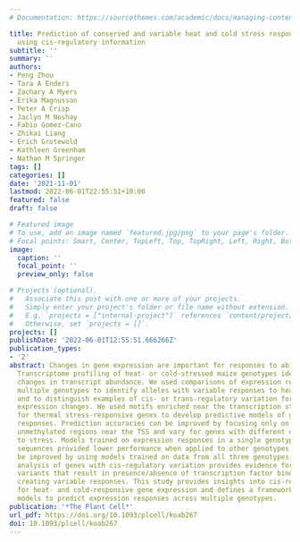 ```yaml
---
# Documentation: https://sourcethemes.com/academic/docs/managing-content/

title: Prediction of conserved and variable heat and cold stress response in maize
  using cis-regulatory information
subtitle: ''
summary: ''
authors:
- Peng Zhou
- Tara A Enders
- Zachary A Myers
- Erika Magnusson
- Peter A Crisp
- Jaclyn M Noshay
- Fabio Gomez-Cano
- Zhikai Liang
- Erich Grotewold
- Kathleen Greenham
- Nathan M Springer
tags: []
categories: []
date: '2021-11-01'
lastmod: 2022-06-01T22:55:51+10:00
featured: false
draft: false

# Featured image
# To use, add an image named `featured.jpg/png` to your page's folder.
# Focal points: Smart, Center, TopLeft, Top, TopRight, Left, Right, BottomLeft, Bottom, BottomRight.
image:
  caption: ''
  focal_point: ''
  preview_only: false

# Projects (optional).
#   Associate this post with one or more of your projects.
#   Simply enter your project's folder or file name without extension.
#   E.g. `projects = ["internal-project"]` references `content/project/deep-learning/index.md`.
#   Otherwise, set `projects = []`.
projects: []
publishDate: '2022-06-01T12:55:51.666266Z'
publication_types:
- '2'
abstract: Changes in gene expression are important for responses to abiotic stress.
  Transcriptome profiling of heat- or cold-stressed maize genotypes identifies many
  changes in transcript abundance. We used comparisons of expression responses in
  multiple genotypes to identify alleles with variable responses to heat or cold stress
  and to distinguish examples of cis- or trans-regulatory variation for stress-responsive
  expression changes. We used motifs enriched near the transcription start sites (TSSs)
  for thermal stress-responsive genes to develop predictive models of gene expression
  responses. Prediction accuracies can be improved by focusing only on motifs within
  unmethylated regions near the TSS and vary for genes with different dynamic responses
  to stress. Models trained on expression responses in a single genotype and promoter
  sequences provided lower performance when applied to other genotypes but this could
  be improved by using models trained on data from all three genotypes tested. The
  analysis of genes with cis-regulatory variation provides evidence for structural
  variants that result in presence/absence of transcription factor binding sites in
  creating variable responses. This study provides insights into cis-regulatory motifs
  for heat- and cold-responsive gene expression and defines a framework for developing
  models to predict expression responses across multiple genotypes.
publication: '*The Plant Cell*'
url_pdf: https://doi.org/10.1093/plcell/koab267
doi: 10.1093/plcell/koab267
---
```

